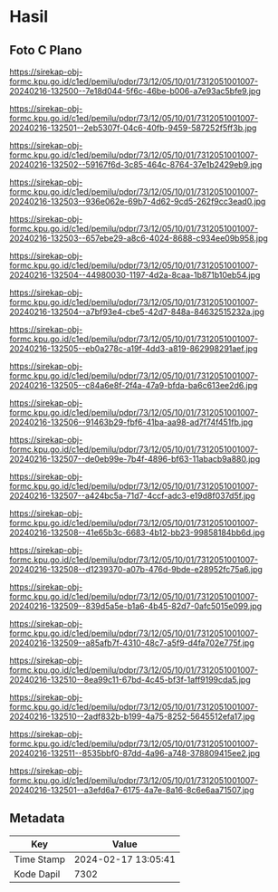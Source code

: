 # Hasil

## Foto C Plano

https://sirekap-obj-formc.kpu.go.id/c1ed/pemilu/pdpr/73/12/05/10/01/7312051001007-20240216-132500--7e18d044-5f6c-46be-b006-a7e93ac5bfe9.jpg

https://sirekap-obj-formc.kpu.go.id/c1ed/pemilu/pdpr/73/12/05/10/01/7312051001007-20240216-132501--2eb5307f-04c6-40fb-9459-587252f5ff3b.jpg

https://sirekap-obj-formc.kpu.go.id/c1ed/pemilu/pdpr/73/12/05/10/01/7312051001007-20240216-132502--59167f6d-3c85-464c-8764-37e1b2429eb9.jpg

https://sirekap-obj-formc.kpu.go.id/c1ed/pemilu/pdpr/73/12/05/10/01/7312051001007-20240216-132503--936e062e-69b7-4d62-9cd5-262f9cc3ead0.jpg

https://sirekap-obj-formc.kpu.go.id/c1ed/pemilu/pdpr/73/12/05/10/01/7312051001007-20240216-132503--657ebe29-a8c6-4024-8688-c934ee09b958.jpg

https://sirekap-obj-formc.kpu.go.id/c1ed/pemilu/pdpr/73/12/05/10/01/7312051001007-20240216-132504--44980030-1197-4d2a-8caa-1b871b10eb54.jpg

https://sirekap-obj-formc.kpu.go.id/c1ed/pemilu/pdpr/73/12/05/10/01/7312051001007-20240216-132504--a7bf93e4-cbe5-42d7-848a-84632515232a.jpg

https://sirekap-obj-formc.kpu.go.id/c1ed/pemilu/pdpr/73/12/05/10/01/7312051001007-20240216-132505--eb0a278c-a19f-4dd3-a819-862998291aef.jpg

https://sirekap-obj-formc.kpu.go.id/c1ed/pemilu/pdpr/73/12/05/10/01/7312051001007-20240216-132505--c84a6e8f-2f4a-47a9-bfda-ba6c613ee2d6.jpg

https://sirekap-obj-formc.kpu.go.id/c1ed/pemilu/pdpr/73/12/05/10/01/7312051001007-20240216-132506--91463b29-fbf6-41ba-aa98-ad7f74f451fb.jpg

https://sirekap-obj-formc.kpu.go.id/c1ed/pemilu/pdpr/73/12/05/10/01/7312051001007-20240216-132507--de0eb99e-7b4f-4896-bf63-11abacb9a880.jpg

https://sirekap-obj-formc.kpu.go.id/c1ed/pemilu/pdpr/73/12/05/10/01/7312051001007-20240216-132507--a424bc5a-71d7-4ccf-adc3-e19d8f037d5f.jpg

https://sirekap-obj-formc.kpu.go.id/c1ed/pemilu/pdpr/73/12/05/10/01/7312051001007-20240216-132508--41e65b3c-6683-4b12-bb23-99858184bb6d.jpg

https://sirekap-obj-formc.kpu.go.id/c1ed/pemilu/pdpr/73/12/05/10/01/7312051001007-20240216-132508--d1239370-a07b-476d-9bde-e28952fc75a6.jpg

https://sirekap-obj-formc.kpu.go.id/c1ed/pemilu/pdpr/73/12/05/10/01/7312051001007-20240216-132509--839d5a5e-b1a6-4b45-82d7-0afc5015e099.jpg

https://sirekap-obj-formc.kpu.go.id/c1ed/pemilu/pdpr/73/12/05/10/01/7312051001007-20240216-132509--a85afb7f-4310-48c7-a5f9-d4fa702e775f.jpg

https://sirekap-obj-formc.kpu.go.id/c1ed/pemilu/pdpr/73/12/05/10/01/7312051001007-20240216-132510--8ea99c11-67bd-4c45-bf3f-1aff9199cda5.jpg

https://sirekap-obj-formc.kpu.go.id/c1ed/pemilu/pdpr/73/12/05/10/01/7312051001007-20240216-132510--2adf832b-b199-4a75-8252-5645512efa17.jpg

https://sirekap-obj-formc.kpu.go.id/c1ed/pemilu/pdpr/73/12/05/10/01/7312051001007-20240216-132511--8535bbf0-87dd-4a96-a748-378809415ee2.jpg

https://sirekap-obj-formc.kpu.go.id/c1ed/pemilu/pdpr/73/12/05/10/01/7312051001007-20240216-132501--a3efd6a7-6175-4a7e-8a16-8c6e6aa71507.jpg


## Metadata

| Key        | Value               |
| ---------- | ------------------- |
| Time Stamp | 2024-02-17 13:05:41 |
| Kode Dapil | 7302                |



